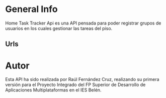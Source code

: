 # General Info

Home Task Tracker Api es una API pensada para poder registrar grupos de usuarios en los cuales gestionar las tareas del
piso.

## Urls


# Autor

Esta API ha sido realizada por Raúl Fernández Cruz, realizando su primera versión para el Proyecto Integrado del
FP Superior de Desarrollo de Aplicaciones Multiplataformas en el IES Belén.